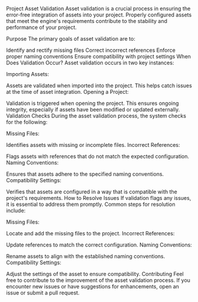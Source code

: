 Project Asset Validation
Asset validation is a crucial process in ensuring the error-free integration of assets into your project. Properly configured assets that meet the engine's requirements contribute to the stability and performance of your project.

Purpose
The primary goals of asset validation are to:

Identify and rectify missing files
Correct incorrect references
Enforce proper naming conventions
Ensure compatibility with project settings
When Does Validation Occur?
Asset validation occurs in two key instances:

Importing Assets:

Assets are validated when imported into the project.
This helps catch issues at the time of asset integration.
Opening a Project:

Validation is triggered when opening the project.
This ensures ongoing integrity, especially if assets have been modified or updated externally.
Validation Checks
During the asset validation process, the system checks for the following:

Missing Files:

Identifies assets with missing or incomplete files.
Incorrect References:

Flags assets with references that do not match the expected configuration.
Naming Conventions:

Ensures that assets adhere to the specified naming conventions.
Compatibility Settings:

Verifies that assets are configured in a way that is compatible with the project's requirements.
How to Resolve Issues
If validation flags any issues, it is essential to address them promptly. Common steps for resolution include:

Missing Files:

Locate and add the missing files to the project.
Incorrect References:

Update references to match the correct configuration.
Naming Conventions:

Rename assets to align with the established naming conventions.
Compatibility Settings:

Adjust the settings of the asset to ensure compatibility.
Contributing
Feel free to contribute to the improvement of the asset validation process. If you encounter new issues or have suggestions for enhancements, open an issue or submit a pull request.
